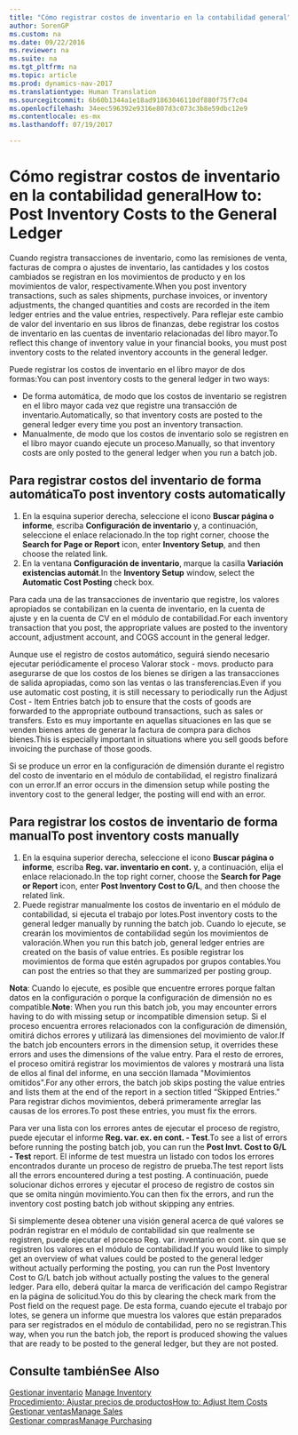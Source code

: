 ```yaml
---
title: "Cómo registrar costos de inventario en la contabilidad general"
author: SorenGP
ms.custom: na
ms.date: 09/22/2016
ms.reviewer: na
ms.suite: na
ms.tgt_pltfrm: na
ms.topic: article
ms.prod: dynamics-nav-2017
ms.translationtype: Human Translation
ms.sourcegitcommit: 6b60b1344a1e18ad91863046110df880f75f7c04
ms.openlocfilehash: 34eec596392e9316e807d3c073c3b8e59dbc12e9
ms.contentlocale: es-mx
ms.lasthandoff: 07/19/2017

---
```


# <a name="how-to-post-inventory-costs-to-the-general-ledger"></a><span data-ttu-id="12e76-102">Cómo registrar costos de inventario en la contabilidad general</span><span class="sxs-lookup"><span data-stu-id="12e76-102">How to: Post Inventory Costs to the General Ledger</span></span>   
<span data-ttu-id="12e76-103">Cuando registra transacciones de inventario, como las remisiones de venta, facturas de compra o ajustes de inventario, las cantidades y los costos cambiados se registran en los movimientos de producto y en los movimientos de valor, respectivamente.</span><span class="sxs-lookup"><span data-stu-id="12e76-103">When you post inventory transactions, such as sales shipments, purchase invoices, or inventory adjustments, the changed quantities and costs are recorded in the item ledger entries and the value entries, respectively.</span></span> <span data-ttu-id="12e76-104">Para reflejar este cambio de valor del inventario en sus libros de finanzas, debe registrar los costos de inventario en las cuentas de inventario relacionadas del libro mayor.</span><span class="sxs-lookup"><span data-stu-id="12e76-104">To reflect this change of inventory value in your financial books, you must post inventory costs to the related inventory accounts in the general ledger.</span></span>

<span data-ttu-id="12e76-105">Puede registrar los costos de inventario en el libro mayor de dos formas:</span><span class="sxs-lookup"><span data-stu-id="12e76-105">You can post inventory costs to the general ledger in two ways:</span></span>

- <span data-ttu-id="12e76-106">De forma automática, de modo que los costos de inventario se registren en el libro mayor cada vez que registre una transacción de inventario.</span><span class="sxs-lookup"><span data-stu-id="12e76-106">Automatically, so that inventory costs are posted to the general ledger every time you post an inventory transaction.</span></span>
- <span data-ttu-id="12e76-107">Manualmente, de modo que los costos de inventario solo se registren en el libro mayor cuando ejecute un proceso.</span><span class="sxs-lookup"><span data-stu-id="12e76-107">Manually, so that inventory costs are only posted to the general ledger when you run a batch job.</span></span>


## <a name="to-post-inventory-costs-automatically"></a><span data-ttu-id="12e76-108">Para registrar costos del inventario de forma automática</span><span class="sxs-lookup"><span data-stu-id="12e76-108">To post inventory costs automatically</span></span>
1. <span data-ttu-id="12e76-109">En la esquina superior derecha, seleccione el icono **Buscar página o informe**, escriba **Configuración de inventario** y, a continuación, seleccione el enlace relacionado.</span><span class="sxs-lookup"><span data-stu-id="12e76-109">In the top right corner, choose the **Search for Page or Report** icon, enter **Inventory Setup**, and then choose the related link.</span></span>
2. <span data-ttu-id="12e76-110">En la ventana **Configuración de inventario**, marque la casilla **Variación existencias automát**.</span><span class="sxs-lookup"><span data-stu-id="12e76-110">In the **Inventory Setup** window, select the **Automatic Cost Posting** check box.</span></span>

<span data-ttu-id="12e76-111">Para cada una de las transacciones de inventario que registre, los valores apropiados se contabilizan en la cuenta de inventario, en la cuenta de ajuste y en la cuenta de CV en el módulo de contabilidad.</span><span class="sxs-lookup"><span data-stu-id="12e76-111">For each inventory transaction that you post, the appropriate values are posted to the inventory account, adjustment account, and COGS account in the general ledger.</span></span>

<span data-ttu-id="12e76-112">Aunque use el registro de costos automático, seguirá siendo necesario ejecutar periódicamente el proceso Valorar stock - movs. producto para asegurarse de que los costos de los bienes se dirigen a las transacciones de salida apropiadas, como son las ventas o las transferencias.</span><span class="sxs-lookup"><span data-stu-id="12e76-112">Even if you use automatic cost posting, it is still necessary to periodically run the Adjust Cost - Item Entries batch job to ensure that the costs of goods are forwarded to the appropriate outbound transactions, such as sales or transfers.</span></span> <span data-ttu-id="12e76-113">Esto es muy importante en aquellas situaciones en las que se venden bienes antes de generar la factura de compra para dichos bienes.</span><span class="sxs-lookup"><span data-stu-id="12e76-113">This is especially important in situations where you sell goods before invoicing the purchase of those goods.</span></span>

<span data-ttu-id="12e76-114">Si se produce un error en la configuración de dimensión durante el registro del costo de inventario en el módulo de contabilidad, el registro finalizará con un error.</span><span class="sxs-lookup"><span data-stu-id="12e76-114">If an error occurs in the dimension setup while posting the inventory cost to the general ledger, the posting will end with an error.</span></span>

## <a name="to-post-inventory-costs-manually"></a><span data-ttu-id="12e76-115">Para registrar los costos de inventario de forma manual</span><span class="sxs-lookup"><span data-stu-id="12e76-115">To post inventory costs manually</span></span>
1. <span data-ttu-id="12e76-116">En la esquina superior derecha, seleccione el icono **Buscar página o informe**, escriba **Reg. var. inventario en cont.** y, a continuación, elija el enlace relacionado.</span><span class="sxs-lookup"><span data-stu-id="12e76-116">In the top right corner, choose the **Search for Page or Report** icon, enter **Post Inventory Cost to G/L**, and then choose the related link.</span></span>
2. <span data-ttu-id="12e76-117">Puede registrar manualmente los costos de inventario en el módulo de contabilidad, si ejecuta el trabajo por lotes.</span><span class="sxs-lookup"><span data-stu-id="12e76-117">Post inventory costs to the general ledger manually by running the batch job.</span></span> <span data-ttu-id="12e76-118">Cuando lo ejecute, se crearán los movimientos de contabilidad según los movimientos de valoración.</span><span class="sxs-lookup"><span data-stu-id="12e76-118">When you run this batch job, general ledger entries are created on the basis of value entries.</span></span> <span data-ttu-id="12e76-119">Es posible registrar los movimientos de forma que estén agrupados por grupos contables.</span><span class="sxs-lookup"><span data-stu-id="12e76-119">You can post the entries so that they are summarized per posting group.</span></span>

<span data-ttu-id="12e76-120">**Nota**: Cuando lo ejecute, es posible que encuentre errores porque faltan datos en la configuración o porque la configuración de dimensión no es compatible.</span><span class="sxs-lookup"><span data-stu-id="12e76-120">**Note**: When you run this batch job, you may encounter errors having to do with missing setup or incompatible dimension setup.</span></span> <span data-ttu-id="12e76-121">Si el proceso encuentra errores relacionados con la configuración de dimensión, omitirá dichos errores y utilizará las dimensiones del movimiento de valor.</span><span class="sxs-lookup"><span data-stu-id="12e76-121">If the batch job encounters errors in the dimension setup, it overrides these errors and uses the dimensions of the value entry.</span></span> <span data-ttu-id="12e76-122">Para el resto de errores, el proceso omitirá registrar los movimientos de valores y mostrará una lista de ellos al final del informe, en una sección llamada "Movimientos omitidos".</span><span class="sxs-lookup"><span data-stu-id="12e76-122">For any other errors, the batch job skips posting the value entries and lists them at the end of the report in a section titled “Skipped Entries.”</span></span> <span data-ttu-id="12e76-123">Para registrar dichos movimientos, deberá primeramente arreglar las causas de los errores.</span><span class="sxs-lookup"><span data-stu-id="12e76-123">To post these entries, you must fix the errors.</span></span>

<span data-ttu-id="12e76-124">Para ver una lista con los errores antes de ejecutar el proceso de registro, puede ejecutar el informe **Reg. var. ex. en cont. - Test**.</span><span class="sxs-lookup"><span data-stu-id="12e76-124">To see a list of errors before running the posting batch job, you can run the **Post Invt. Cost to G/L - Test** report.</span></span> <span data-ttu-id="12e76-125">El informe de test muestra un listado con todos los errores encontrados durante un proceso de registro de prueba.</span><span class="sxs-lookup"><span data-stu-id="12e76-125">The test report lists all the errors encountered during a test posting.</span></span> <span data-ttu-id="12e76-126">A continuación, puede solucionar dichos errores y ejecutar el proceso de registro de costos sin que se omita ningún movimiento.</span><span class="sxs-lookup"><span data-stu-id="12e76-126">You can then fix the errors, and run the inventory cost posting batch job without skipping any entries.</span></span>

<span data-ttu-id="12e76-127">Si simplemente desea obtener una visión general acerca de qué valores se podrán registrar en el módulo de contabilidad sin que realmente se registren, puede ejecutar el proceso Reg. var. inventario en cont. sin que se registren los valores en el módulo de contabilidad.</span><span class="sxs-lookup"><span data-stu-id="12e76-127">If you would like to simply get an overview of what values could be posted to the general ledger without actually performing the posting, you can run the Post Inventory Cost to G/L batch job without actually posting the values to the general ledger.</span></span> <span data-ttu-id="12e76-128">Para ello, deberá quitar la marca de verificación del campo Registrar en la página de solicitud.</span><span class="sxs-lookup"><span data-stu-id="12e76-128">You do this by clearing the check mark from the Post field on the request page.</span></span> <span data-ttu-id="12e76-129">De esta forma, cuando ejecute el trabajo por lotes, se genera un informe que muestra los valores que están preparados para ser registrados en el módulo de contabilidad, pero no se registran.</span><span class="sxs-lookup"><span data-stu-id="12e76-129">This way, when you run the batch job, the report is produced showing the values that are ready to be posted to the general ledger, but they are not posted.</span></span>

## <a name="see-also"></a><span data-ttu-id="12e76-130">Consulte también</span><span class="sxs-lookup"><span data-stu-id="12e76-130">See Also</span></span>
<span data-ttu-id="12e76-131">[Gestionar inventario](inventory-manage-inventory.md)  </span><span class="sxs-lookup"><span data-stu-id="12e76-131">[Manage Inventory](inventory-manage-inventory.md)  </span></span>  
[<span data-ttu-id="12e76-132">Procedimiento: Ajustar precios de productos</span><span class="sxs-lookup"><span data-stu-id="12e76-132">How to: Adjust Item Costs</span></span>](inventory-how-adjust-item-costs.md)  
[<span data-ttu-id="12e76-133">Gestionar ventas</span><span class="sxs-lookup"><span data-stu-id="12e76-133">Manage Sales</span></span>](sales-manage-sales.md)  
[<span data-ttu-id="12e76-134">Gestionar compras</span><span class="sxs-lookup"><span data-stu-id="12e76-134">Manage Purchasing</span></span>](purchasing-manage-purchasing.md)

